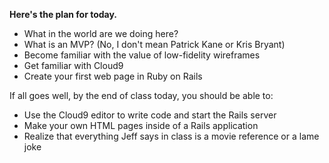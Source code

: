 **Here's the plan for today.**

* What in the world are we doing here?
* What is an MVP? (No, I don't mean Patrick Kane or Kris Bryant)
* Become familiar with the value of low-fidelity wireframes
* Get familiar with Cloud9
* Create your first web page in Ruby on Rails

If all goes well, by the end of class today, you should be able to:

* Use the Cloud9 editor to write code and start the Rails server
* Make your own HTML pages inside of a Rails application
* Realize that everything Jeff says in class is a movie reference or a lame joke
